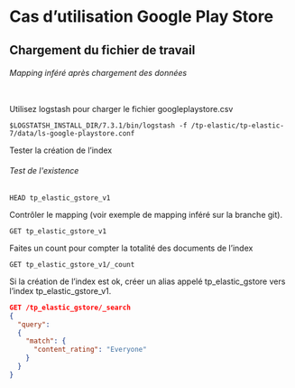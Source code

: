 # Cas d’utilisation Google Play Store
## Chargement du fichier de travail



###### Mapping inféré après chargement des données
```json

```

Utilisez logstash pour charger le fichier googleplaystore.csv
```shell
$LOGSTATSH_INSTALL_DIR/7.3.1/bin/logstash -f /tp-elastic/tp-elastic-7/data/ls-google-playstore.conf
```

Tester la création de l’index
###### Test de l'existence
```shell
HEAD tp_elastic_gstore_v1
``` 

Contrôler le mapping (voir exemple de mapping inféré sur la branche git).
```shell
GET tp_elastic_gstore_v1
```

Faites un count pour compter la totalité des documents de l’index
```shell
GET tp_elastic_gstore_v1/_count
```


Si la création de l’index est ok, créer un alias appelé tp_elastic_gstore vers l’index tp_elastic_gstore_v1.
```json
GET /tp_elastic_gstore/_search
{
  "query": 
  {
    "match": {
      "content_rating": "Everyone"
    }
  }
}
```